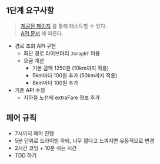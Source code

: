 ## 1단계 요구사항

> [제공된 페이지](https://d2owgqwkhzq0my.cloudfront.net/index.html) 를 통해 테스트할 수 있다.  
> [API 문서](https://techcourse-storage.s3.ap-northeast-2.amazonaws.com/c4c291f19953498e8eda8a38253eed51#Path) 에 따른다.

- 경로 조회 API 구현
    - 최단 경로 라이브러리 `JGraphT` 이용
    - 요금 계산
        - 기본 금액 1250원 (10km까지 적용)
        - 5km마다 100원 추가 (50km까지 적용)
        - 8km마다 100원 추가
- 기존 API 수정
    - 지하철 노선에 extraFare 정보 추가

## 페어 규칙

- 7시까지 페어 진행
- 5분 단위로 드라이빙 하되, 너무 짧다고 느껴지면 유동적으로 변경
- 2시간 코딩 + 10분 쉬는 시간
- TDD 하기